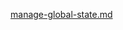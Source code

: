 [manage-global-state.md](https://raw.githubusercontent.com/BioPhoton/rx-angular/master/libs/state/docs/snippets/manage-global-state.md ':include')
